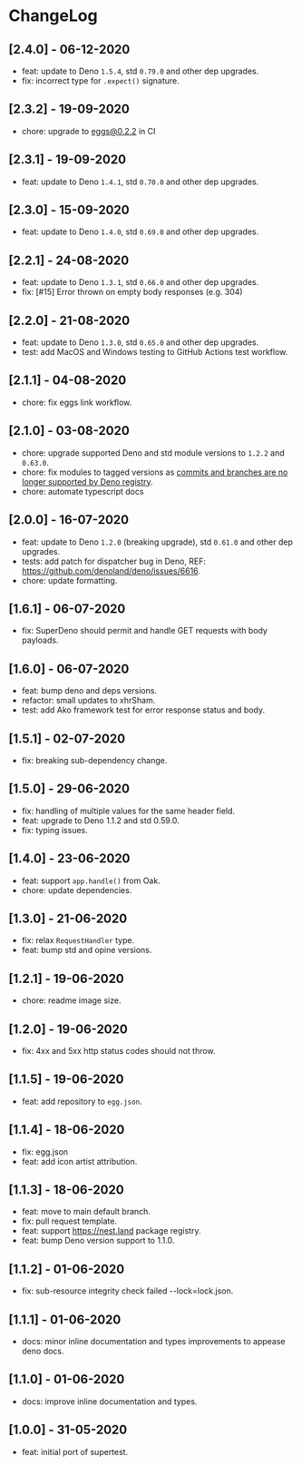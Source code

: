 # ChangeLog

## [2.4.0] - 06-12-2020

- feat: update to Deno `1.5.4`, std `0.79.0` and other dep upgrades.
- fix: incorrect type for `.expect()` signature.

## [2.3.2] - 19-09-2020

- chore: upgrade to eggs@0.2.2 in CI

## [2.3.1] - 19-09-2020

- feat: update to Deno `1.4.1`, std `0.70.0` and other dep upgrades.

## [2.3.0] - 15-09-2020

- feat: update to Deno `1.4.0`, std `0.69.0` and other dep upgrades.

## [2.2.1] - 24-08-2020

- feat: update to Deno `1.3.1`, std `0.66.0` and other dep upgrades.
- fix: [#15] Error thrown on empty body responses (e.g. 304)

## [2.2.0] - 21-08-2020

- feat: update to Deno `1.3.0`, std `0.65.0` and other dep upgrades.
- test: add MacOS and Windows testing to GitHub Actions test workflow.

## [2.1.1] - 04-08-2020

- chore: fix eggs link workflow.

## [2.1.0] - 03-08-2020

- chore: upgrade supported Deno and std module versions to `1.2.2` and `0.63.0`.
- chore: fix modules to tagged versions as [commits and branches are no longer supported by Deno registry](https://deno.land/posts/registry2).
- chore: automate typescript docs

## [2.0.0] - 16-07-2020

- feat: update to Deno `1.2.0` (breaking upgrade), std `0.61.0` and other dep upgrades.
- tests: add patch for dispatcher bug in Deno, REF: <https://github.com/denoland/deno/issues/6616>.
- chore: update formatting.

## [1.6.1] - 06-07-2020

- fix: SuperDeno should permit and handle GET requests with body payloads.

## [1.6.0] - 06-07-2020

- feat: bump deno and deps versions.
- refactor: small updates to xhrSham.
- test: add Ako framework test for error response status and body.

## [1.5.1] - 02-07-2020

- fix: breaking sub-dependency change.

## [1.5.0] - 29-06-2020

- fix: handling of multiple values for the same header field.
- feat: upgrade to Deno 1.1.2 and std 0.59.0.
- fix: typing issues.

## [1.4.0] - 23-06-2020

- feat: support `app.handle()` from Oak.
- chore: update dependencies.

## [1.3.0] - 21-06-2020

- fix: relax `RequestHandler` type.
- feat: bump std and opine versions.

## [1.2.1] - 19-06-2020

- chore: readme image size.

## [1.2.0] - 19-06-2020

- fix: 4xx and 5xx http status codes should not throw.

## [1.1.5] - 19-06-2020

- feat: add repository to `egg.json`.

## [1.1.4] - 18-06-2020

- fix: egg.json
- feat: add icon artist attribution.

## [1.1.3] - 18-06-2020

- feat: move to main default branch.
- fix: pull request template.
- feat: support <https://nest.land> package registry.
- feat: bump Deno version support to 1.1.0.

## [1.1.2] - 01-06-2020

- fix: sub-resource integrity check failed --lock=lock.json.

## [1.1.1] - 01-06-2020

- docs: minor inline documentation and types improvements to appease deno docs.

## [1.1.0] - 01-06-2020

- docs: improve inline documentation and types.

## [1.0.0] - 31-05-2020

- feat: initial port of supertest.
